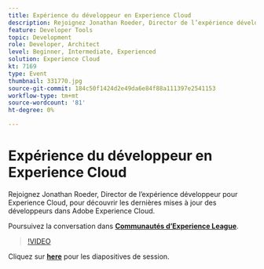 ```yaml
---
title: Expérience du développeur en Experience Cloud
description: Rejoignez Jonathan Roeder, Director de l’expérience développeur pour Experience Cloud, pour découvrir les dernières mises à jour des développeurs dans Adobe Experience Cloud. Cette session a été diffusée dans le cadre d’un événement de contenu Adobe Developers Live.
feature: Developer Tools
topic: Development
role: Developer, Architect
level: Beginner, Intermediate, Experienced
solution: Experience Cloud
kt: 7169
type: Event
thumbnail: 331770.jpg
source-git-commit: 184c50f1424d2e49da6e84f88a111397e2541153
workflow-type: tm+mt
source-wordcount: '81'
ht-degree: 0%

---
```



# Expérience du développeur en Experience Cloud

Rejoignez Jonathan Roeder, Director de l’expérience développeur pour Experience Cloud, pour découvrir les dernières mises à jour des développeurs dans Adobe Experience Cloud.

Poursuivez la conversation dans **[Communautés d’Experience League](http://adobe.ly/36Yd3v6)**.

>[!VIDEO](https://video.tv.adobe.com/v/331770/?quality=12&learn=on&hidetitle=true)

Cliquez sur **[here](/help/adobe-developers-live/assets/developer-experience.pdf)** pour les diapositives de session.
